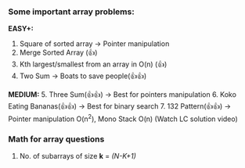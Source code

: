 ### **Some important array problems:**

**EASY+:**
1. Square of sorted array -> Pointer manipulation
2. Merge Sorted Array (👍)
3. Kth largest/smallest from an array in O(n) (👍)
4. Two Sum -> Boats to save people(👍👍)
   
**MEDIUM:**
5. Three Sum(👍👍) -> Best for pointers manipulation
6. Koko Eating Bananas(👍👍) -> Best for binary search
7. 132 Pattern(👍👍) -> Pointer manipulation O(n<sup>2</sup>), Mono Stack O(n)  (Watch LC solution video)


### Math for array questions

1.  No. of subarrays of size **k** = _(N-K+1)_